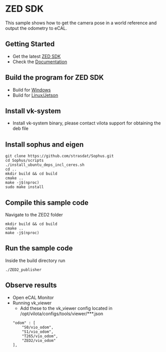 # ZED SDK

This sample shows how to get the camera pose in a world reference and output the odometry to eCAL.

## Getting Started
 - Get the latest [ZED SDK](https://www.stereolabs.com/developers/release/)
 - Check the [Documentation](https://www.stereolabs.com/docs/)

## Build the program for ZED SDK
 - Build for [Windows](https://www.stereolabs.com/docs/app-development/cpp/windows/)
 - Build for [Linux/Jetson](https://www.stereolabs.com/docs/app-development/cpp/linux/)
 
## Install vk-system
 - Install vk-system binary, please contact vilota support for obtaining the deb file

## Install sophus and eigen
```
git clone https://github.com/strasdat/Sophus.git
cd Sophus/scripts
./install_ubuntu_deps_incl_ceres.sh
cd ..
mkdir build && cd build
cmake ..
make -j$(nproc)
sudo make install
```

## Compile this sample code
Navigate to the ZED2 folder
```
mkdir build && cd build
cmake ..
make -j$(nproc)
```

## Run the sample code
Inside the build directory run
```
./ZED2_publisher
```

## Observe results
 - Open eCAL Monitor
 - Running vk_viewer
      - Add these to the vk_viewer config located in /opt/vilota/configs/tools/viewer/***.json
      ```
      "odom" : [
          "S0/vio_odom",
          "S1/vio_odom",
	      "T265/vio_odom",
	      "ZED2/vio_odom"
      ],
      ```
